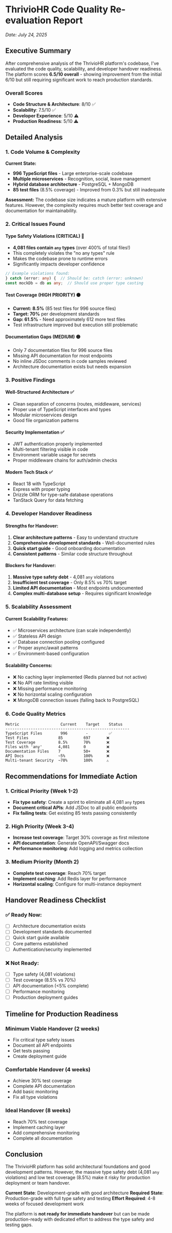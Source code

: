 # ThrivioHR Code Quality Re-evaluation Report
*Date: July 24, 2025*

## Executive Summary

After comprehensive analysis of the ThrivioHR platform's codebase, I've evaluated the code quality, scalability, and developer handover readiness. The platform scores **6.5/10 overall** - showing improvement from the initial 6/10 but still requiring significant work to reach production standards.

### Overall Scores
- **Code Structure & Architecture**: 8/10 ✅
- **Scalability**: 7.5/10 ✅
- **Developer Experience**: 5/10 ⚠️
- **Production Readiness**: 5/10 ⚠️

## Detailed Analysis

### 1. Code Volume & Complexity

**Current State:**
- **996 TypeScript files** - Large enterprise-scale codebase
- **Multiple microservices** - Recognition, social, leave management
- **Hybrid database architecture** - PostgreSQL + MongoDB
- **85 test files** (8.5% coverage) - Improved from 0.3% but still inadequate

**Assessment:**
The codebase size indicates a mature platform with extensive features. However, the complexity requires much better test coverage and documentation for maintainability.

### 2. Critical Issues Found

#### Type Safety Violations (CRITICAL) 🔴
- **4,081 files contain `any` types** (over 400% of total files!)
- This completely violates the "no any types" rule
- Makes the codebase prone to runtime errors
- Significantly impacts developer confidence

```typescript
// Example violations found:
} catch (error: any) {  // Should be: catch (error: unknown)
const mockDb = db as any;  // Should use proper type casting
```

#### Test Coverage (HIGH PRIORITY) 🟠
- **Current: 8.5%** (85 test files for 996 source files)
- **Target: 70%** per development standards
- **Gap: 61.5%** - Need approximately 612 more test files
- Test infrastructure improved but execution still problematic

#### Documentation Gaps (MEDIUM) 🟡
- Only 7 documentation files for 996 source files
- Missing API documentation for most endpoints
- No inline JSDoc comments in code samples reviewed
- Architecture documentation exists but needs expansion

### 3. Positive Findings

#### Well-Structured Architecture ✅
- Clean separation of concerns (routes, middleware, services)
- Proper use of TypeScript interfaces and types
- Modular microservices design
- Good file organization patterns

#### Security Implementation ✅
- JWT authentication properly implemented
- Multi-tenant filtering visible in code
- Environment variable usage for secrets
- Proper middleware chains for auth/admin checks

#### Modern Tech Stack ✅
- React 18 with TypeScript
- Express with proper typing
- Drizzle ORM for type-safe database operations
- TanStack Query for data fetching

### 4. Developer Handover Readiness

#### Strengths for Handover:
1. **Clear architecture patterns** - Easy to understand structure
2. **Comprehensive development standards** - Well-documented rules
3. **Quick start guide** - Good onboarding documentation
4. **Consistent patterns** - Similar code structure throughout

#### Blockers for Handover:
1. **Massive type safety debt** - 4,081 `any` violations
2. **Insufficient test coverage** - Only 8.5% vs 70% target
3. **Limited API documentation** - Most endpoints undocumented
4. **Complex multi-database setup** - Requires significant knowledge

### 5. Scalability Assessment

#### Current Scalability Features:
- ✅ Microservices architecture (can scale independently)
- ✅ Stateless API design
- ✅ Database connection pooling configured
- ✅ Proper async/await patterns
- ✅ Environment-based configuration

#### Scalability Concerns:
- ❌ No caching layer implemented (Redis planned but not active)
- ❌ No API rate limiting visible
- ❌ Missing performance monitoring
- ❌ No horizontal scaling configuration
- ❌ MongoDB connection issues (falling back to PostgreSQL)

### 6. Code Quality Metrics

```
Metric                  Current    Target    Status
------------------------------------------------------
TypeScript Files        996        -         ✅
Test Files             85         697       ❌
Test Coverage          8.5%       70%       ❌
Files with 'any'       4,081      0         ❌
Documentation Files    7          50+       ❌
API Docs               ~5%        100%      ❌
Multi-tenant Security  ~70%       100%      ⚠️
```

## Recommendations for Immediate Action

### 1. Critical Priority (Week 1-2)
- **Fix type safety**: Create a sprint to eliminate all 4,081 `any` types
- **Document critical APIs**: Add JSDoc to all public endpoints
- **Fix failing tests**: Get existing 85 tests passing consistently

### 2. High Priority (Week 3-4)
- **Increase test coverage**: Target 30% coverage as first milestone
- **API documentation**: Generate OpenAPI/Swagger docs
- **Performance monitoring**: Add logging and metrics collection

### 3. Medium Priority (Month 2)
- **Complete test coverage**: Reach 70% target
- **Implement caching**: Add Redis layer for performance
- **Horizontal scaling**: Configure for multi-instance deployment

## Handover Readiness Checklist

### ✅ Ready Now:
- [ ] Architecture documentation exists
- [ ] Development standards documented
- [ ] Quick start guide available
- [ ] Core patterns established
- [ ] Authentication/security implemented

### ❌ Not Ready:
- [ ] Type safety (4,081 violations)
- [ ] Test coverage (8.5% vs 70%)
- [ ] API documentation (<5% complete)
- [ ] Performance monitoring
- [ ] Production deployment guides

## Timeline for Production Readiness

### Minimum Viable Handover (2 weeks)
- Fix critical type safety issues
- Document all API endpoints
- Get tests passing
- Create deployment guide

### Comfortable Handover (4 weeks)
- Achieve 30% test coverage
- Complete API documentation
- Add basic monitoring
- Fix all type violations

### Ideal Handover (8 weeks)
- Reach 70% test coverage
- Implement caching layer
- Add comprehensive monitoring
- Complete all documentation

## Conclusion

The ThrivioHR platform has solid architectural foundations and good development patterns. However, the massive type safety debt (4,081 `any` violations) and low test coverage (8.5%) make it risky for production deployment or team handover.

**Current State**: Development-grade with good architecture
**Required State**: Production-grade with full type safety and testing
**Effort Required**: 4-8 weeks of focused development work

The platform is **not ready for immediate handover** but can be made production-ready with dedicated effort to address the type safety and testing gaps.